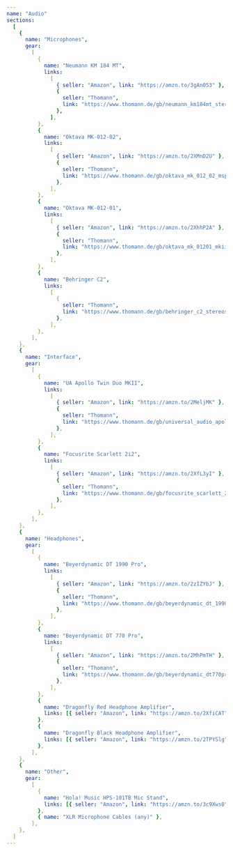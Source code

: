 ```yaml
---
name: "Audio"
sections:
  [
    {
      name: "Microphones",
      gear:
        [
          {
            name: "Neumann KM 184 MT",
            links:
              [
                { seller: "Amazon", link: "https://amzn.to/3gAn053" },
                {
                  seller: "Thomann",
                  link: "https://www.thomann.de/gb/neumann_km184mt_stereoset.htm?partner_id=69983",
                },
              ],
          },
          {
            name: "Oktava MK-012-02",
            links:
              [
                { seller: "Amazon", link: "https://amzn.to/2XMnD2U" },
                {
                  seller: "Thomann",
                  link: "https://www.thomann.de/gb/oktava_mk_012_02_msp4_silver.htm?partner_id=69983",
                },
              ],
          },
          {
            name: "Oktava MK-012-01",
            links:
              [
                { seller: "Amazon", link: "https://amzn.to/2XhhP2A" },
                {
                  seller: "Thomann",
                  link: "https://www.thomann.de/gb/oktava_mk_01201_mkii_matched_pair.htm?partner_id=69983",
                },
              ],
          },
          {
            name: "Behringer C2",
            links:
              [
                {
                  seller: "Thomann",
                  link: "https://www.thomann.de/gb/behringer_c2_stereoset.htm?partner_id=69983",
                },
              ],
          },
        ],
    },
    {
      name: "Interface",
      gear:
        [
          {
            name: "UA Apollo Twin Duo MKII",
            links:
              [
                { seller: "Amazon", link: "https://amzn.to/2MeljMK" },
                {
                  seller: "Thomann",
                  link: "https://www.thomann.de/gb/universal_audio_apollo_twin_mkii_duo.htm?partner_id=69983",
                },
              ],
          },
          {
            name: "Focusrite Scarlett 2i2",
            links:
              [
                { seller: "Amazon", link: "https://amzn.to/2XfL3yI" },
                {
                  seller: "Thomann",
                  link: "https://www.thomann.de/gb/focusrite_scarlett_2i2_3rd_gen.htm?partner_id=69983",
                },
              ],
          },
        ],
    },
    {
      name: "Headphones",
      gear:
        [
          {
            name: "Beyerdynamic DT 1990 Pro",
            links:
              [
                { seller: "Amazon", link: "https://amzn.to/2zIZYbJ" },
                {
                  seller: "Thomann",
                  link: "https://www.thomann.de/gb/beyerdynamic_dt_1990_pro_250_ohms.htm?partner_id=69983",
                },
              ],
          },
          {
            name: "Beyerdynamic DT 770 Pro",
            links:
              [
                { seller: "Amazon", link: "https://amzn.to/2MhPmTH" },
                {
                  seller: "Thomann",
                  link: "https://www.thomann.de/gb/beyerdynamic_dt770pro.htm?partner_id=69983",
                },
              ],
          },
          {
            name: "Dragonfly Red Headphone Amplifier",
            links: [{ seller: "Amazon", link: "https://amzn.to/2XfiCAT" }],
          },
          {
            name: "Dragonfly Black Headphone Amplifier",
            links: [{ seller: "Amazon", link: "https://amzn.to/2TPYSlg" }],
          },
        ],
    },
    {
      name: "Other",
      gear:
        [
          {
            name: "Hola! Music HPS-101TB Mic Stand",
            links: [{ seller: "Amazon", link: "https://amzn.to/3c9Xws0" }],
          },
          { name: "XLR Microphone Cables (any)" },
        ],
    },
  ]
---
```

